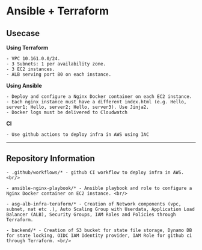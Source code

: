 # Ansible + Terraform
## Usecase

**Using Terraform**
```
- VPC 10.161.0.0/24.
- 3 Subnets: 1 per availability zone.
- 3 EC2 instances.
- ALB serving port 80 on each instance.
```

**Using Ansible**
```
- Deploy and configure a Nginx Docker container on each EC2 instance.
- Each nginx instance must have a different index.html (e.g. Hello, server1; Hello, server2; Hello, server3). Use Jinja2.
- Docker logs must be delivered to Cloudwatch
```
**CI**
```
- Use github actions to deploy infra in AWS using IAC 
```
------------------------------------------------------------------------------------

## Repository Information

```
- .github/workflows/* - github CI workflow to deploy infra in AWS. <br/>

- ansible-nginx-playbook/* - Ansible playbook and role to configure a Nginx Docker container on EC2 instance. <br/>

- asg-alb-infra-teraform/* - Creation of Network components (vpc, subnet, nat etc .), Auto Scaling Group with Userdata, Application Load Balancer (ALB), Security Groups, IAM Roles and Policies through Terraform.

- backend/* - Creation of S3 bucket for state file storage, Dynamo DB for state locking, OIDC IAM Identity provider, IAM Role for github ci through Terraform. <br/>
```